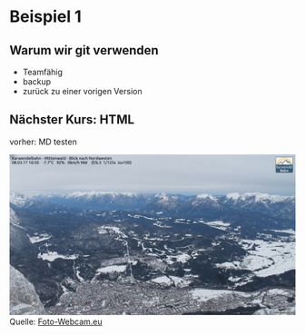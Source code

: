 # Beispiel 1

## Warum wir git verwenden

+ Teamfähig
+ backup
+ zurück zu einer vorigen Version

## Nächster Kurs: HTML
vorher: MD testen

![Bildtext](Bild.jpg)
Quelle: [Foto-Webcam.eu](https://www.foto-webcam.eu/webcam/karwendel/)
